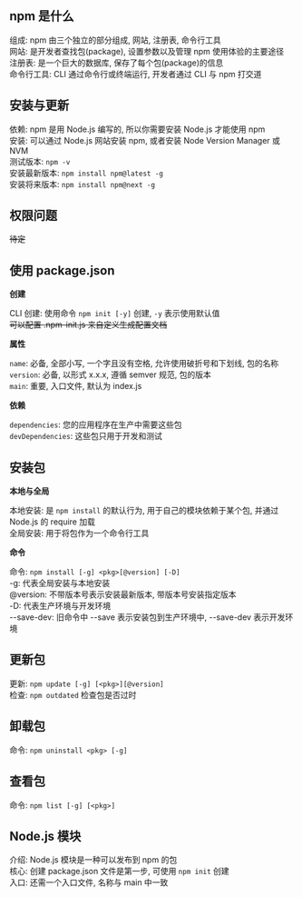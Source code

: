 ## npm 是什么

组成: npm 由三个独立的部分组成, 网站, 注册表, 命令行工具  
网站: 是开发者查找包(package), 设置参数以及管理 npm 使用体验的主要途径  
注册表: 是一个巨大的数据库, 保存了每个包(package)的信息  
命令行工具: CLI 通过命令行或终端运行, 开发者通过 CLI 与 npm 打交道  

## 安装与更新

依赖: npm 是用 Node.js 编写的, 所以你需要安装 Node.js 才能使用 npm  
安装: 可以通过 Node.js 网站安装 npm, 或者安装 Node Version Manager 或 NVM  
测试版本: `npm -v`  
安装最新版本: `npm install npm@latest -g`  
安装将来版本: `npm install npm@next -g`  

## 权限问题 

~~待定~~

## 使用 package.json

**创建**

CLI 创建: 使用命令 `npm init [-y]` 创建, `-y` 表示使用默认值  
~~可以配置 .npm-init.js 来自定义生成配置文档~~  

**属性**

`name`: 必备, 全部小写, 一个字且没有空格, 允许使用破折号和下划线, 包的名称  
`version`: 必备, 以形式 x.x.x, 遵循 semver 规范, 包的版本  
`main`: 重要, 入口文件, 默认为 index.js  

**依赖**

`dependencies`: 您的应用程序在生产中需要这些包  
`devDependencies`: 这些包只用于开发和测试  

## 安装包

**本地与全局**

本地安装: 是 `npm install` 的默认行为, 用于自己的模块依赖于某个包, 并通过 Node.js 的 require 加载  
全局安装: 用于将包作为一个命令行工具  

**命令**

命令: `npm install [-g] <pkg>[@version] [-D]`  
-g: 代表全局安装与本地安装  
@version: 不带版本号表示安装最新版本, 带版本号安装指定版本  
-D: 代表生产环境与开发环境  
--save-dev: 旧命令中 --save 表示安装包到生产环境中, --save-dev 表示开发环境  

## 更新包

更新: `npm update [-g] [<pkg>][@version]`  
检查: `npm outdated` 检查包是否过时  

## 卸载包

命令: `npm uninstall <pkg> [-g]`  

## 查看包

命令: `npm list [-g] [<pkg>]`

## Node.js 模块

介绍: Node.js 模块是一种可以发布到 npm 的包  
核心: 创建 package.json 文件是第一步, 可使用 `npm init` 创建  
入口: 还需一个入口文件, 名称与 main 中一致  